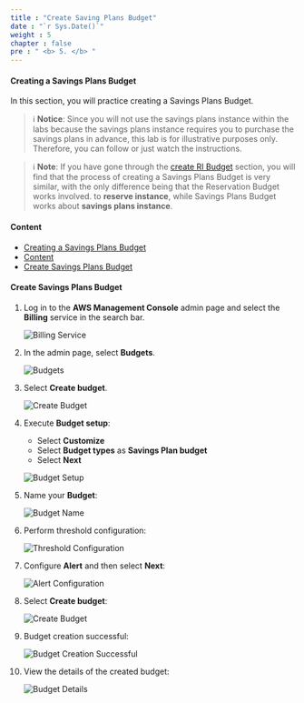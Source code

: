 ```yaml
---
title : "Create Saving Plans Budget"
date : "`r Sys.Date()`"
weight : 5
chapter : false
pre : " <b> 5. </b> "
---
```


#### Creating a Savings Plans Budget

In this section, you will practice creating a Savings Plans Budget.

> ℹ️ **Notice**: Since you will not use the savings plans instance within the labs because the savings plans instance requires you to purchase the savings plans in advance, this lab is for illustrative purposes only. Therefore, you can follow or just watch the instructions.

> ℹ️ **Note**: If you have gone through the [create RI Budget](../3-reservation-budgets) section, you will find that the process of creating a Savings Plans Budget is very similar, with the only difference being that the Reservation Budget works involved. to **reserve instance**, while Savings Plans Budget works about **savings plans instance**.

#### Content
- [Creating a Savings Plans Budget](#creating-a-savings-plans-budget)
- [Content](#content)
- [Create Savings Plans Budget](#create-savings-plans-budget)

#### Create Savings Plans Budget

1. Log in to the **AWS Management Console** admin page and select the **Billing** service in the search bar.

    ![Billing Service](/images/5/0001.png?featherlight=false&width=90pc)

2. In the admin page, select **Budgets**.

    ![Budgets](/images/5/0001.png?featherlight=false&width=90pc)

3. Select **Create budget**.

    ![Create Budget](/images/5/0001.png?featherlight=false&width=90pc)

4. Execute **Budget setup**:

    - Select **Customize**
    - Select **Budget types** as **Savings Plan budget**
    - Select **Next**

    ![Budget Setup](/images/5/0002.png?featherlight=false&width=90pc)

5. Name your **Budget**:

    ![Budget Name](/images/5/0003.png?featherlight=false&width=90pc)

6. Perform threshold configuration:

    ![Threshold Configuration](/images/5/0004.png?featherlight=false&width=90pc)

7. Configure **Alert** and then select **Next**:

    ![Alert Configuration](/images/5/0005.png?featherlight=false&width=90pc)

8. Select **Create budget**:

    ![Create Budget](/images/5/0006.png?featherlight=false&width=90pc)

9. Budget creation successful:

    ![Budget Creation Successful](/images/5/0007.png?featherlight=false&width=90pc)

10. View the details of the created budget:

    ![Budget Details](/images/5/0008.png?featherlight=false&width=90pc)
